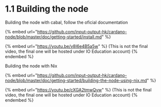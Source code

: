 # 1.1 Building the node

Building the node with cabal, follow the oficial documentation

{% embed url="https://github.com/input-output-hk/cardano-node/blob/master/doc/getting-started/install.md" %}

{% embed url="https://youtu.be/v8I6e4B5a5w" %}
(This is not the final video, the final one will be hosted under IO Education account)
{% endembed %}



Building the node with Nix

{% embed url="https://github.com/input-output-hk/cardano-node/blob/master/doc/getting-started/building-the-node-using-nix.md" %}

{% embed url="https://youtu.be/cXGA2tmwQyw" %}
(This is not the final video, the final one will be hosted under IO Education account)
{% endembed %}
